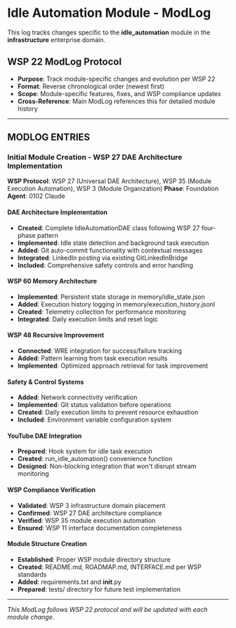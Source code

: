 # Idle Automation Module - ModLog

This log tracks changes specific to the **idle_automation** module in the **infrastructure** enterprise domain.

## WSP 22 ModLog Protocol
- **Purpose**: Track module-specific changes and evolution per WSP 22
- **Format**: Reverse chronological order (newest first)
- **Scope**: Module-specific features, fixes, and WSP compliance updates
- **Cross-Reference**: Main ModLog references this for detailed module history

---

## MODLOG ENTRIES

### Initial Module Creation - WSP 27 DAE Architecture Implementation
**WSP Protocol**: WSP 27 (Universal DAE Architecture), WSP 35 (Module Execution Automation), WSP 3 (Module Organization)
**Phase**: Foundation
**Agent**: 0102 Claude

#### DAE Architecture Implementation
- **Created**: Complete IdleAutomationDAE class following WSP 27 four-phase pattern
- **Implemented**: Idle state detection and background task execution
- **Added**: Git auto-commit functionality with contextual messages
- **Integrated**: LinkedIn posting via existing GitLinkedInBridge
- **Included**: Comprehensive safety controls and error handling

#### WSP 60 Memory Architecture
- **Implemented**: Persistent state storage in memory/idle_state.json
- **Added**: Execution history logging in memory/execution_history.jsonl
- **Created**: Telemetry collection for performance monitoring
- **Integrated**: Daily execution limits and reset logic

#### WSP 48 Recursive Improvement
- **Connected**: WRE integration for success/failure tracking
- **Added**: Pattern learning from task execution results
- **Implemented**: Optimized approach retrieval for task improvement

#### Safety & Control Systems
- **Added**: Network connectivity verification
- **Implemented**: Git status validation before operations
- **Created**: Daily execution limits to prevent resource exhaustion
- **Included**: Environment variable configuration system

#### YouTube DAE Integration
- **Prepared**: Hook system for idle task execution
- **Created**: run_idle_automation() convenience function
- **Designed**: Non-blocking integration that won't disrupt stream monitoring

#### WSP Compliance Verification
- **Validated**: WSP 3 infrastructure domain placement
- **Confirmed**: WSP 27 DAE architecture compliance
- **Verified**: WSP 35 module execution automation
- **Ensured**: WSP 11 interface documentation completeness

#### Module Structure Creation
- **Established**: Proper WSP module directory structure
- **Created**: README.md, ROADMAP.md, INTERFACE.md per WSP standards
- **Added**: requirements.txt and __init__.py
- **Prepared**: tests/ directory for future test implementation

---

*This ModLog follows WSP 22 protocol and will be updated with each module change.*
